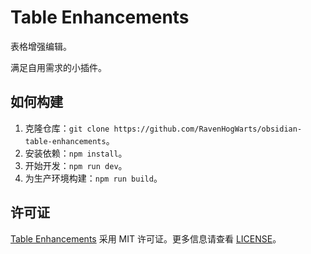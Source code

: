 # Table Enhancements
表格增强编辑。

满足自用需求的小插件。

## 如何构建

1. 克隆仓库：`git clone https://github.com/RavenHogWarts/obsidian-table-enhancements`。
2. 安装依赖：`npm install`。
3. 开始开发：`npm run dev`。
4. 为生产环境构建：`npm run build`。

## 许可证

[Table Enhancements](https://github.com/RavenHogWarts/obsidian-table-enhancements) 采用 MIT 许可证。更多信息请查看 [LICENSE](https://github.com/RavenHogWarts/obsidian-table-enhancements/blob/master/LICENSE)。
